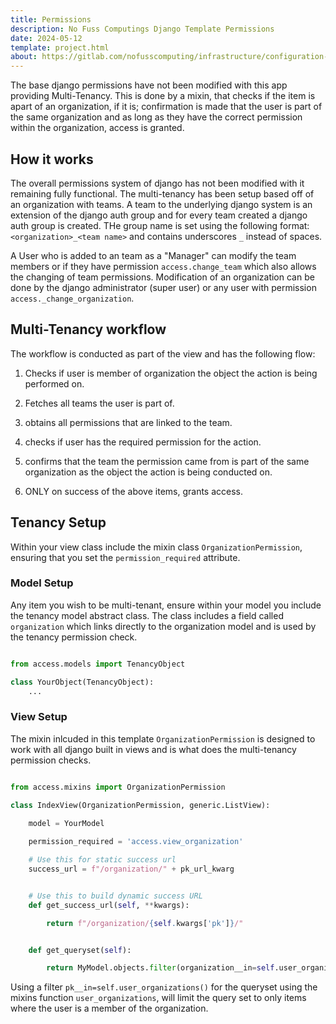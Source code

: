 ```yaml
---
title: Permissions
description: No Fuss Computings Django Template Permissions
date: 2024-05-12
template: project.html
about: https://gitlab.com/nofusscomputing/infrastructure/configuration-management/django_app
---
```


The base django permissions have not been modified with this app providing Multi-Tenancy. This is done by a mixin, that checks if the item is apart of an organization, if it is; confirmation is made that the user is part of the same organization and as long as they have the correct permission within the organization, access is granted.


## How it works

The overall permissions system of django has not been modified with it remaining fully functional. The multi-tenancy has been setup based off of an organization with teams. A team to the underlying django system is an extension of the django auth group and for every team created a django auth group is created. THe group name is set using the following format: `<organization>_<team name>` and contains underscores `_` instead of spaces.

A User who is added to an team as a "Manager" can modify the team members or if they have permission `access.change_team` which also allows the changing of team permissions. Modification of an organization can be done by the django administrator (super user) or any user with permission `access._change_organization`.


## Multi-Tenancy workflow

The workflow is conducted as part of the view and has the following flow:

1. Checks if user is member of organization the object the action is being performed on.

1. Fetches all teams the user is part of.

1. obtains all permissions that are linked to the team.

1. checks if user has the required permission for the action.

1. confirms that the team the permission came from is part of the same organization as the object the action is being conducted on.

1. ONLY on success of the above items, grants access.


## Tenancy Setup

Within your view class include the mixin class `OrganizationPermission`, ensuring that you set the `permission_required` attribute.


### Model Setup

Any item you wish to be multi-tenant, ensure within your model you include the tenancy model abstract class. The class includes a field called `organization` which links directly to the organization model and is used by the tenancy permission check.

``` python title="<your app name>/models.py"

from access.models import TenancyObject

class YourObject(TenancyObject):
    ...

```


### View Setup

The mixin inlcuded in this template `OrganizationPermission` is designed to work with all django built in views and is what does the multi-tenancy permission checks.

``` python title="<your app name>/views.py"

from access.mixins import OrganizationPermission

class IndexView(OrganizationPermission, generic.ListView):
    
    model = YourModel

    permission_required = 'access.view_organization'

    # Use this for static success url
    success_url = f"/organization/" + pk_url_kwarg


    # Use this to build dynamic success URL
    def get_success_url(self, **kwargs):

        return f"/organization/{self.kwargs['pk']}/"


    def get_queryset(self):

        return MyModel.objects.filter(organization__in=self.user_organizations())

```

Using a filter `pk__in=self.user_organizations()` for the queryset using the mixins function `user_organizations`, will limit the query set to only items where the user is a member of the organization.
